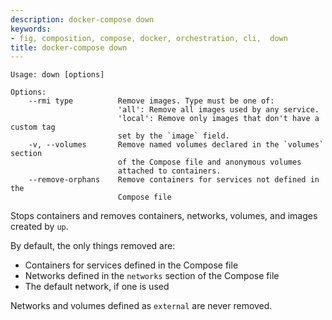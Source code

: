 ```yaml
---
description: docker-compose down
keywords:
- fig, composition, compose, docker, orchestration, cli,  down
title: docker-compose down
---
```


```
Usage: down [options]

Options:
    --rmi type          Remove images. Type must be one of:
                        'all': Remove all images used by any service.
                        'local': Remove only images that don't have a custom tag
                        set by the `image` field.
    -v, --volumes       Remove named volumes declared in the `volumes` section
                        of the Compose file and anonymous volumes
                        attached to containers.
    --remove-orphans    Remove containers for services not defined in the
                        Compose file
```

Stops containers and removes containers, networks, volumes, and images
created by `up`.

By default, the only things removed are:

- Containers for services defined in the Compose file
- Networks defined in the `networks` section of the Compose file
- The default network, if one is used

Networks and volumes defined as `external` are never removed.
